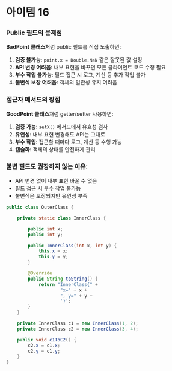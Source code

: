 # 아이템 16

### Public 필드의 문제점

**BadPoint 클래스**처럼 public 필드를 직접 노출하면:

1. **검증 불가능**: `point.x = Double.NaN` 같은 잘못된 값 설정
2. **API 변경 어려움**: 내부 표현을 바꾸면 모든 클라이언트 코드 수정 필요
3. **부수 작업 불가능**: 필드 접근 시 로그, 계산 등 추가 작업 불가
4. **불변식 보장 어려움**: 객체의 일관성 유지 어려움

### 접근자 메서드의 장점

**GoodPoint 클래스**처럼 getter/setter 사용하면:

1. **검증 가능**: `setX()` 메서드에서 유효성 검사
2. **유연성**: 내부 표현 변경해도 API는 그대로
3. **부수 작업**: 접근할 때마다 로그, 계산 등 수행 가능
4. **캡슐화**: 객체의 상태를 안전하게 관리

### **불변 필드도 권장하지 않는 이유:**

- API 변경 없이 내부 표현 바꿀 수 없음
- 필드 접근 시 부수 작업 불가능
- 불변식은 보장되지만 유연성 부족

```java
public class OuterClass {

    private static class InnerClass {

        public int x;
        public int y;

        public InnerClass(int x, int y) {
            this.x = x;
            this.y = y;
        }

        @Override
        public String toString() {
            return "InnerClass{" +
                    "x=" + x +
                    ", y=" + y +
                    '}';
        }
    }

    private InnerClass c1 = new InnerClass(1, 2);
    private InnerClass c2 = new InnerClass(3, 4);

    public void c1ToC2() {
        c2.x = c1.x;
        c2.y = c1.y;
    }
}

```